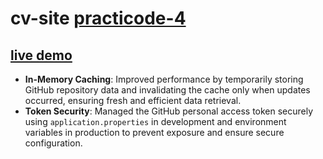 # cv-site [practicode-4](https://learn.malkabruk.co.il/practicode/projects/pract-5/)

## [live demo](https://cv-site-frontend.onrender.com)


- **In-Memory Caching**: Improved performance by temporarily storing GitHub repository data and invalidating the cache only when updates occurred, ensuring fresh and efficient data retrieval.
- **Token Security**: Managed the GitHub personal access token securely using `application.properties` in development and environment variables in production to prevent exposure and ensure secure configuration.
